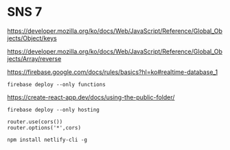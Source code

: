 # SNS 7

https://developer.mozilla.org/ko/docs/Web/JavaScript/Reference/Global_Objects/Object/keys

https://developer.mozilla.org/ko/docs/Web/JavaScript/Reference/Global_Objects/Array/reverse

https://firebase.google.com/docs/rules/basics?hl=ko#realtime-database_1

```
firebase deploy --only functions
```

https://create-react-app.dev/docs/using-the-public-folder/

```
firebase deploy --only hosting
```

```react
router.use(cors()) 
router.options('*',cors)
```

```
npm install netlify-cli -g
```

